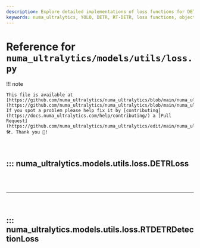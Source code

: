 ```yaml
---
description: Explore detailed implementations of loss functions for DETR and RT-DETR models in numa_ultralytics.
keywords: numa_ultralytics, YOLO, DETR, RT-DETR, loss functions, object detection, deep learning, focal loss, varifocal loss, Hungarian matcher
---
```


# Reference for `numa_ultralytics/models/utils/loss.py`

!!! note

    This file is available at [https://github.com/numa_ultralytics/numa_ultralytics/blob/main/numa_ultralytics/models/utils/loss.py](https://github.com/numa_ultralytics/numa_ultralytics/blob/main/numa_ultralytics/models/utils/loss.py). If you spot a problem please help fix it by [contributing](https://docs.numa_ultralytics.com/help/contributing/) a [Pull Request](https://github.com/numa_ultralytics/numa_ultralytics/edit/main/numa_ultralytics/models/utils/loss.py) 🛠️. Thank you 🙏!

<br>

## ::: numa_ultralytics.models.utils.loss.DETRLoss

<br><br><hr><br>

## ::: numa_ultralytics.models.utils.loss.RTDETRDetectionLoss

<br><br>
